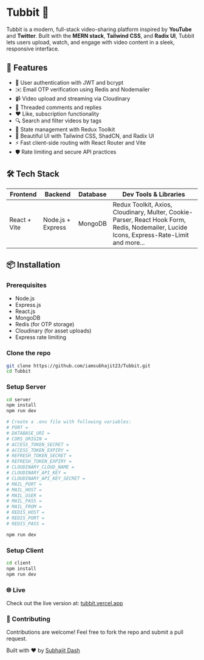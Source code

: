 # Tubbit 🎥

Tubbit is a modern, full-stack video-sharing platform inspired by **YouTube** and **Twitter**. Built with the **MERN stack**, **Tailwind CSS**, and **Radix UI**, Tubbit lets users upload, watch, and engage with video content in a sleek, responsive interface.

## 🚀 Features

- 🔐 User authentication with JWT and bcrypt
- ✉️ Email OTP verification using Redis and Nodemailer
- 📹 Video upload and streaming via Cloudinary
- 🧵 Threaded comments and replies
- ❤️ Like, subscription functionality
- 🔍 Search and filter videos by tags
- 🧠 State management with Redux Toolkit
- 🎨 Beautiful UI with Tailwind CSS, ShadCN, and Radix UI
- ⚡ Fast client-side routing with React Router and Vite
- 🛡️ Rate limiting and secure API practices

## 🛠️ Tech Stack

| Frontend        | Backend         | Database | Dev Tools & Libraries |
|----------------|-----------------|----------|------------------------|
| React + Vite   | Node.js + Express | MongoDB  | Redux Toolkit, Axios, Cloudinary, Multer, Cookie-Parser, React Hook Form, Redis, Nodemailer, Lucide Icons, Express-Rate-Limit and more... |

## 📦 Installation

### Prerequisites

- Node.js
- Express.js
- React.js
- MongoDB
- Redis (for OTP storage)
- Cloudinary (for asset uploads)
- Express rate limiting 

### Clone the repo

```bash
git clone https://github.com/iamsubhajit23/Tubbit.git
cd Tubbit
```

### Setup Server

```bash
cd server
npm install
npm run dev

# Create a .env file with following variables:
# PORT = 
# DATABASE_URI = 
# CORS_ORIGIN =
# ACCESS_TOKEN_SECRET =
# ACCESS_TOKEN_EXPIRY =
# REFRESH_TOKEN_SECRET =
# REFRESH_TOKEN_EXPIRY = 
# CLOUDINARY_CLOUD_NAME = 
# CLOUDINARY_API_KEY = 
# CLOUDINARY_API_KEY_SECRET = 
# MAIL_PORT = 
# MAIL_HOST = 
# MAIL_USER =
# MAIL_PASS = 
# MAIL_FROM =
# REDIS_HOST = 
# REDIS_PORT =
# REDIS_PASS =

npm run dev
```

### Setup Client

```bash
cd client
npm install
npm run dev
```

### 🌐 Live 

Check out the live version at: [tubbit.vercel.app](https://tubbit.vercel.app/)


### 🤝 Contributing

Contributions are welcome! Feel free to fork the repo and submit a pull request.


Built with ❤️ by [Subhajit Dash](https://www.linkedin.com/in/subhajitdash/)
